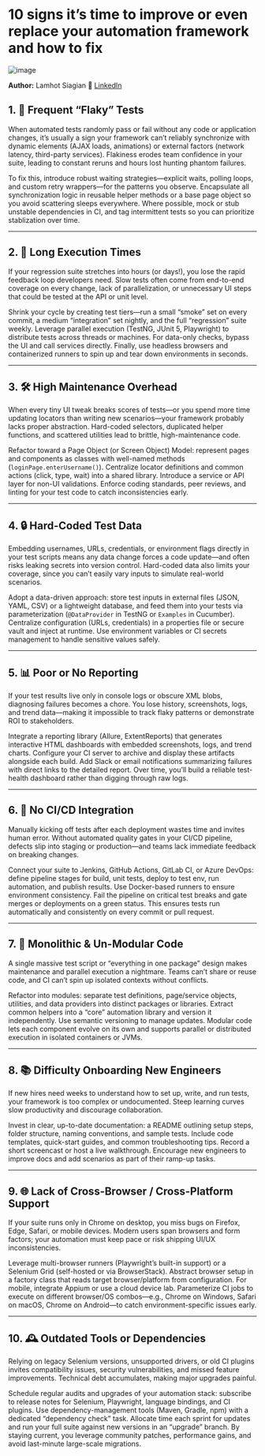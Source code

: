 # 10 signs it’s time to improve or even replace your automation framework and how to fix
![image](https://github.com/user-attachments/assets/caad1dac-24cd-40f6-abaa-3c9f48de8c60)


**Author:** Lamhot Siagian 🔗 [LinkedIn](https://www.linkedin.com/in/lamhotsiagian)
## 1. 🔄 Frequent “Flaky” Tests  
When automated tests randomly pass or fail without any code or application changes, it’s usually a sign your framework can’t reliably synchronize with dynamic elements (AJAX loads, animations) or external factors (network latency, third-party services). Flakiness erodes team confidence in your suite, leading to constant reruns and hours lost hunting phantom failures.  

To fix this, introduce robust waiting strategies—explicit waits, polling loops, and custom retry wrappers—for the patterns you observe. Encapsulate all synchronization logic in reusable helper methods or a base page object so you avoid scattering sleeps everywhere. Where possible, mock or stub unstable dependencies in CI, and tag intermittent tests so you can prioritize stablization over time.  

---

## 2. 🐢 Long Execution Times  
If your regression suite stretches into hours (or days!), you lose the rapid feedback loop developers need. Slow tests often come from end-to-end coverage on every change, lack of parallelization, or unnecessary UI steps that could be tested at the API or unit level.  

Shrink your cycle by creating test tiers—run a small “smoke” set on every commit, a medium “integration” set nightly, and the full “regression” suite weekly. Leverage parallel execution (TestNG, JUnit 5, Playwright) to distribute tests across threads or machines. For data-only checks, bypass the UI and call services directly. Finally, use headless browsers and containerized runners to spin up and tear down environments in seconds.  

---

## 3. 🛠️ High Maintenance Overhead  
When every tiny UI tweak breaks scores of tests—or you spend more time updating locators than writing new scenarios—your framework probably lacks proper abstraction. Hard-coded selectors, duplicated helper functions, and scattered utilities lead to brittle, high-maintenance code.  

Refactor toward a Page Object (or Screen Object) Model: represent pages and components as classes with well-named methods (`loginPage.enterUsername()`). Centralize locator definitions and common actions (click, type, wait) into a shared library. Introduce a service or API layer for non-UI validations. Enforce coding standards, peer reviews, and linting for your test code to catch inconsistencies early.  

---

## 4. 🔒 Hard-Coded Test Data  
Embedding usernames, URLs, credentials, or environment flags directly in your test scripts means any data change forces a code update—and often risks leaking secrets into version control. Hard-coded data also limits your coverage, since you can’t easily vary inputs to simulate real-world scenarios.  

Adopt a data-driven approach: store test inputs in external files (JSON, YAML, CSV) or a lightweight database, and feed them into your tests via parameterization (`@DataProvider` in TestNG or `Examples` in Cucumber). Centralize configuration (URLs, credentials) in a properties file or secure vault and inject at runtime. Use environment variables or CI secrets management to handle sensitive values safely.  

---

## 5. 📊 Poor or No Reporting  
If your test results live only in console logs or obscure XML blobs, diagnosing failures becomes a chore. You lose history, screenshots, logs, and trend data—making it impossible to track flaky patterns or demonstrate ROI to stakeholders.  

Integrate a reporting library (Allure, ExtentReports) that generates interactive HTML dashboards with embedded screenshots, logs, and trend charts. Configure your CI server to archive and display these artifacts alongside each build. Add Slack or email notifications summarizing failures with direct links to the detailed report. Over time, you’ll build a reliable test-health dashboard rather than digging through raw logs.  

---

## 6. 🚫 No CI/CD Integration  
Manually kicking off tests after each deployment wastes time and invites human error. Without automated quality gates in your CI/CD pipeline, defects slip into staging or production—and teams lack immediate feedback on breaking changes.  

Connect your suite to Jenkins, GitHub Actions, GitLab CI, or Azure DevOps: define pipeline stages for build, unit tests, deploy to test env, run automation, and publish results. Use Docker-based runners to ensure environment consistency. Fail the pipeline on critical test breaks and gate merges or deployments on a green status. This ensures tests run automatically and consistently on every commit or pull request.  

---

## 7. 🧩 Monolithic & Un-Modular Code  
A single massive test script or “everything in one package” design makes maintenance and parallel execution a nightmare. Teams can’t share or reuse code, and CI can’t spin up isolated contexts without conflicts.  

Refactor into modules: separate test definitions, page/service objects, utilities, and data providers into distinct packages or libraries. Extract common helpers into a “core” automation library and version it independently. Use semantic versioning to manage updates. Modular code lets each component evolve on its own and supports parallel or distributed execution in isolated containers or JVMs.  

---

## 8. 📚 Difficulty Onboarding New Engineers  
If new hires need weeks to understand how to set up, write, and run tests, your framework is too complex or undocumented. Steep learning curves slow productivity and discourage collaboration.  

Invest in clear, up-to-date documentation: a README outlining setup steps, folder structure, naming conventions, and sample tests. Include code templates, quick-start guides, and common troubleshooting tips. Record a short screencast or host a live walkthrough. Encourage new engineers to improve docs and add scenarios as part of their ramp-up tasks.  

---

## 9. 🌐 Lack of Cross-Browser / Cross-Platform Support  
If your suite runs only in Chrome on desktop, you miss bugs on Firefox, Edge, Safari, or mobile devices. Modern users span browsers and form factors; your automation must keep pace or risk shipping UI/UX inconsistencies.  

Leverage multi-browser runners (Playwright’s built-in support) or a Selenium Grid (self-hosted or via BrowserStack). Abstract browser setup in a factory class that reads target browser/platform from configuration. For mobile, integrate Appium or use a cloud device lab. Parameterize CI jobs to execute on different browser/OS combos—e.g., Chrome on Windows, Safari on macOS, Chrome on Android—to catch environment-specific issues early.  

---

## 10. 🕰️ Outdated Tools or Dependencies  
Relying on legacy Selenium versions, unsupported drivers, or old CI plugins invites compatibility issues, security vulnerabilities, and missed feature improvements. Technical debt accumulates, making major upgrades painful.  

Schedule regular audits and upgrades of your automation stack: subscribe to release notes for Selenium, Playwright, language bindings, and CI plugins. Use dependency-management tools (Maven, Gradle, npm) with a dedicated “dependency check” task. Allocate time each sprint for updates and run your full suite against new versions in an “upgrade” branch. By staying current, you leverage community patches, performance gains, and avoid last-minute large-scale migrations.
